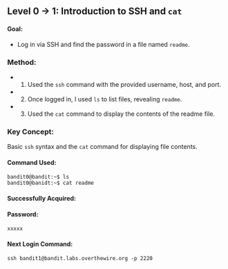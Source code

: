 ## Level 0 &rarr; 1: Introduction to SSH and ```cat```

#### Goal: 
- Log in via SSH and find the password in a file named ```readme```.
### Method:
- 1. Used the ```ssh``` command with the provided username, host, and port.
- 2. Once logged in, I used ```ls``` to list files, revealing ```readme```.
- 3. Used the ```cat``` command to display the contents of the readme file.
	
### Key Concept:
Basic ```ssh``` syntax and the ```cat``` command for displaying file contents. 
#### Command Used:
	bandit0@bandit:~$ ls
	bandit0@banidt:~$ cat readme
#### Successfully Acquired:
#### Password: 
```xxxxx```
#### Next Login Command: 
```ssh bandit1@bandit.labs.overthewire.org -p 2220```
